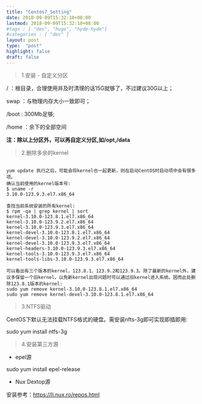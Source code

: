```yaml
---
title: "Centos7_Setting"
date: 2018-09-09T15:32:10+08:00
lastmod: 2018-09-09T15:32:10+08:00
#tags : [ "dev", "hugo", "hyde-hyde"]
#categories : [ "dev" ]
layout: post
type:  "post"
highlight: false
draft: false
---
```


> 1.安装 - 自定义分区

/ ：根目录，合理使用并及时清理的话15G就够了，不过建议30G以上；

swap ：与物理内存大小一致即可；

/boot : 300Mb足够;

/home ：余下的全部空间

**注：除以上分区外，可以再自定义分区,如/opt,/data**

> 2.删除多余的kernel

```

yum update 执行之后，可能会将kernel也一起更新，则在启动CentOS时启动项中会有很多项。
确认当前使用的kernel版本号:
$ uname -r
3.10.0-123.9.3.el7.x86_64

查找当前系统安装的所有kernel:
$ rpm -qa | grep kernel | sort
kernel-3.10.0-123.8.1.el7.x86_64
kernel-3.10.0-123.9.2.el7.x86_64
kernel-3.10.0-123.9.3.el7.x86_64
kernel-devel-3.10.0-123.8.1.el7.x86_64
kernel-devel-3.10.0-123.9.2.el7.x86_64
kernel-devel-3.10.0-123.9.3.el7.x86_64
kernel-headers-3.10.0-123.9.3.el7.x86_64
kernel-tools-3.10.0-123.9.3.el7.x86_64
kernel-tools-libs-3.10.0-123.9.3.el7.x86_64

可以看出有三个版本的kernel，123.8.1、123.9.2和123.9.3。除了最新的kernel外，建议多保留一个旧kernel，以免新kernel出现问题时可以通过旧kernel进入系统。因而此处删除123.8.1版本的kernel:
sudo yum remove kernel-3.10.0-123.8.1.el7.x86_64
sudo yum remove kernel-devel-3.10.0-123.8.1.el7.x86_64
```

> 3.NTFS驱动

CentOS下默认无法挂载NTFS格式的硬盘。需安装nfts-3g即可实现即插即用:

sudo yum install ntfs-3g

> 4.安装第三方源

+ epel源

sudo yum install epel-release

+ Nux Dextop源

安装参考：https://li.nux.ro/repos.html
